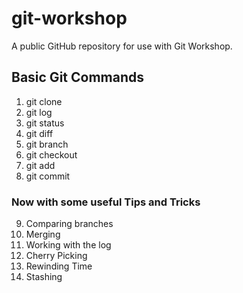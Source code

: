 # git-workshop

A public GitHub repository for use with Git Workshop.

## Basic Git Commands

1. git clone
2. git log
3. git status
4. git diff
5. git branch
6. git checkout
7. git add
8. git commit

### Now with some useful Tips and Tricks

9. Comparing branches
10. Merging
11. Working with the log
12. Cherry Picking
13. Rewinding Time
14. Stashing
